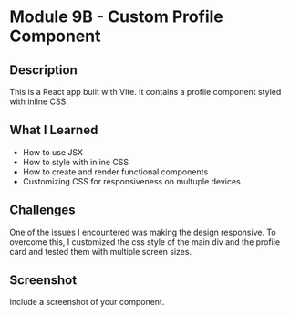 # Module 9B - Custom Profile Component

## Description

This is a React app built with Vite. It contains a profile component styled with inline CSS.

## What I Learned

- How to use JSX
- How to style with inline CSS
- How to create and render functional components
- Customizing CSS for responsiveness on multuple devices

## Challenges

One of the issues I encountered was making the design responsive. To overcome this, I customized the css style of the main div and the profile card and tested them with multiple screen sizes.

## Screenshot

Include a screenshot of your component.
